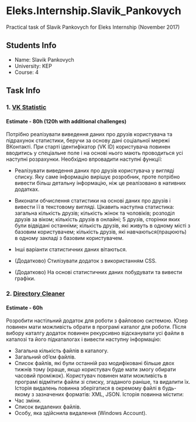 # Eleks.Internship.Slavik_Pankovych
Practical task of Slavik Pankovych for Eleks Internship (November 2017)
## Students Info
* Name: Slavik Pankovych
* University: KEP
* Course: 4
## Task Info
### 1. [VK Statistic](Vk-Statistic/Source)
#### Estimate - 80h (120h with additional challenges)
Потрібно реалізувати виведення даних про друзів користувача та підрахунок статистики, беручи за основу дані соціальної мережі ВКонтакті. При старті ідентифікатор (VK ID) користувача повинен вводитись у спеціальне поле і на основі нього мають проводиться усі наступні розрахунки. Необхідно впровадити наступні функції:

* Реалізувати виведення даних про друзів користувача у вигляді списку. Яку саме інформацію вирішує розробник, проте потрібно вивести більш детальну інформацію, ніж це реалізовано в нативних додатках.
*	Виконати обчислення статистики на основі даних про друзів і вивести її в текстовому вигляді. Цікавить наступна статистика: загальна кількість друзів;  кількість жінок та чоловіків; розподіл друзів за віком; кількість друзів в онлайні; 5 друзів, сторінки яких були відвідані останніми; кількість друзів, які живуть в одному місті з базовим користувачем; кількість друзів, які навчаються(працюють) в одному закладі з базовим користувачем. 

*	Інші варіанти статистичних даних вітаються.
*	(Додатково) Стилізувати додаток з використанням CSS.
*	(Додатково) На основі статистичних даних побудувати та вивести графіки.

### 2. [Directory Cleaner](Directory-cleaner)
#### Estimate - 60h
Розробити настільний додаток для роботи з файловою системою. Юзер повинен мати можливість обрати в програмі каталог для роботи. Після вибору каталгу додаток повинен рекурсивно відсканувати усі файли в каталозі та його підкаталогах і вивести наступну інформацію:
*	Загальна кількість файлів в каталогу.
*	Загальний об’єм файлів.
*	Список файлів, які були останній раз модифіковані більше двох тижнів тому (краще, якщо користувач буде мати змогу обирати часовий проміжок).
Користувач повинен мати можливість в програмі відмітити файли зі списку, згаданого раніше, та видалити їх.
Історія видалень повинна зберігатися в окремому файлі в будь-якому з зазначених форматів: XML, JSON. Історія повинна містити:
*	Час зміни.
*	Список видалених файлів.
*	Особу, яка здійснила видалення (Windows Account).
